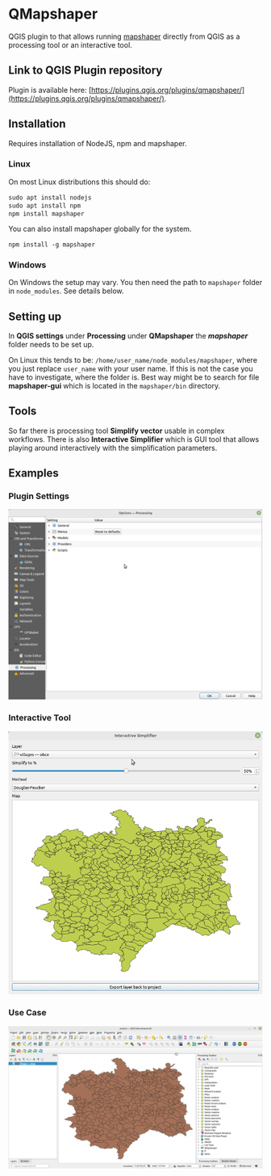 # QMapshaper

QGIS plugin to that allows running [mapshaper](https://github.com/mbloch/mapshaper) directly from QGIS as a processing tool or an interactive tool.


## Link to QGIS Plugin repository

Plugin is available here: [https://plugins.qgis.org/plugins/qmapshaper/](https://plugins.qgis.org/plugins/qmapshaper/).

## Installation

Requires installation of NodeJS, npm and mapshaper.

### Linux

On most Linux distributions this should do:

```
sudo apt install nodejs
sudo apt install npm
npm install mapshaper
```

You can also install mapshaper globally for the system.

```
npm install -g mapshaper
```

### Windows

On Windows the setup may vary. You then need the path to `mapshaper` folder in `node_modules`. See details below.

## Setting up

In **QGIS settings** under **Processing** under **QMapshaper** the **_mapshaper_** folder needs to be set up.

On Linux this tends to be: `/home/user_name/node_modules/mapshaper`, where you just replace `user_name` with your user name. If this is not the case you have to investigate, where the folder is. Best way might be to search for file **mapshaper-gui** which is located in the `mapshaper/bin` directory.

## Tools

So far there is processing tool **Simplify vector** usable in complex workflows. There is also **Interactive Simplifier** which is GUI tool that allows playing around interactively with the simplification parameters.

## Examples

### Plugin Settings

![](./images/plugin_settings.gif)

### Interactive Tool

![](./images/interactive_tool.gif)

### Use Case

![](./images/use_case.gif)